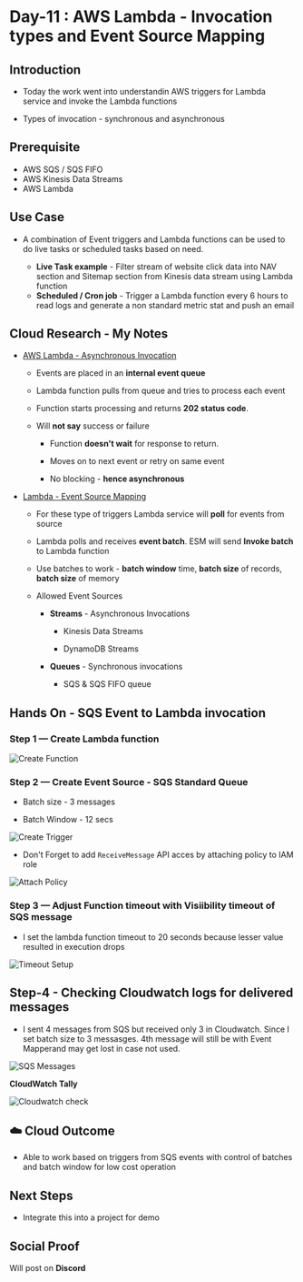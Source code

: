 # Day-11 : AWS Lambda - Invocation types and Event Source Mapping

## Introduction

- Today the work went into understandin AWS triggers for Lambda service and invoke the Lambda functions 

- Types of invocation - synchronous and asynchronous

## Prerequisite

- AWS SQS / SQS FIFO
- AWS Kinesis Data Streams
- AWS Lambda

## Use Case

- A combination of Event triggers and Lambda functions can be used to do live tasks or scheduled tasks based on need.

    - **Live Task example** - Filter stream of website click data into NAV section and Sitemap section from Kinesis data stream using Lambda function
    - **Scheduled / Cron job** - Trigger a Lambda function every 6 hours to read logs and generate a non standard metric stat and push an email

## Cloud Research - My Notes

- [AWS Lambda - Asynchronous Invocation](https://docs.aws.amazon.com/lambda/latest/dg/invocation-async.html)

    - Events are placed in an **internal event queue**

    - Lambda function pulls from queue and tries to process each event

    - Function starts processing and returns **202 status code**.

    - Will **not say** success or failure

        - Function **doesn't wait** for response to return.

        - Moves on to next event or retry on same event

        - No blocking - **hence asynchronous**

- [Lambda - Event Source Mapping](https://docs.aws.amazon.com/lambda/latest/dg/invocation-eventsourcemapping.html)

    - For these type of triggers Lambda service will **poll** for events from source

    - Lambda polls and receives **event batch**. ESM will send **Invoke batch** to Lambda function

    - Use batches to work - **batch window** time, **batch size** of records, **batch size** of memory

    - Allowed Event Sources

        - **Streams** - Asynchronous Invocations

            - Kinesis Data Streams

            - DynamoDB Streams

        - **Queues** - Synchronous invocations

            - SQS & SQS FIFO queue

## Hands On - SQS Event to Lambda invocation


### Step 1 — Create Lambda function

![Create Function](assets/create-function-screen.png)

### Step 2 — Create Event Source - SQS Standard Queue

- Batch size - 3 messages

- Batch Window - 12 secs

![Create Trigger](assets/event-source-map-sqs-screen.png)


- Don't Forget to add ``ReceiveMessage`` API acces by attaching policy to IAM role

![Attach Policy](assets/sqs-attach-policy-screen.png)


### Step 3 — Adjust Function timeout with Visiibility timeout of SQS message

- I set the lambda function timeout to 20 seconds because lesser value resulted in execution drops

![Timeout Setup](assets/timeout-change-screen.png)

## Step-4 - Checking Cloudwatch logs for delivered messages

- I sent 4 messages from SQS but received only 3 in Cloudwatch. Since I set batch size to 3 messasges. 4th message will still be with Event Mapperand may get lost in case not used.

![SQS Messages](assets/sqs-messages-four-screen.png)


**CloudWatch Tally**

![Cloudwatch check](assets/cloudwatch-tally-screen.png)

## ☁️ Cloud Outcome

- Able to work based on triggers from SQS events with control of batches and batch window for low cost operation

## Next Steps

- Integrate this into a project for demo

## Social Proof

Will post on **Discord**
